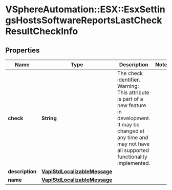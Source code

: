 # VSphereAutomation::ESX::EsxSettingsHostsSoftwareReportsLastCheckResultCheckInfo

## Properties
Name | Type | Description | Notes
------------ | ------------- | ------------- | -------------
**check** | **String** | The check identifier. Warning: This attribute is part of a new feature in development. It may be changed at any time and may not have all supported functionality implemented. | 
**description** | [**VapiStdLocalizableMessage**](VapiStdLocalizableMessage.md) |  | 
**name** | [**VapiStdLocalizableMessage**](VapiStdLocalizableMessage.md) |  | 


